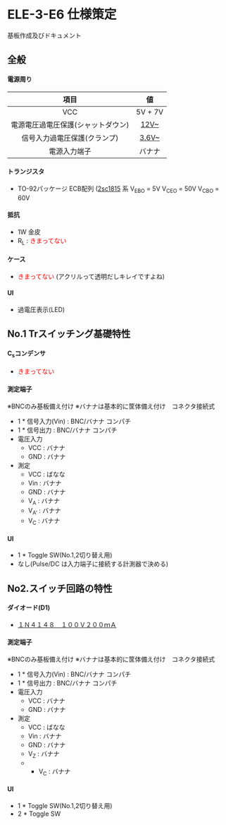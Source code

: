 # ELE-3-E6 仕様策定
基板作成及びドキュメント
## 全般
#### 電源周り
|項目|値|
|:---:|:---:|
|VCC|5V + 7V|
|電源電圧過電圧保護(シャットダウン)|[12V~](https://akizukidenshi.com/catalog/g/gI-07497/)|
|信号入力過電圧保護(クランプ)|[3.6V~](https://akizukidenshi.com/catalog/g/gI-08709/)| 
|電源入力端子|バナナ|

#### トランジスタ

- TO-92パッケージ ECB配列 ([2sc1815](https://akizukidenshi.com/catalog/g/gI-11344/) 系 V<sub>EBO</sub> = 5V V<sub>CEO</sub> = 50V V<sub>CBO</sub> = 60V

#### 抵抗

- 1W 金皮
- R<sub>L</sub> : <span style="color: red; ">きまってない</span>

#### ケース

- <span style="color: red; ">きまってない</span> (アクリルって透明だしキレイですよね)

####  UI

- 過電圧表示(LED)

## No.1 Trスイッチング基礎特性

#### C<sub>s</sub>コンデンサ

- <span style="color: red; ">きまってない</span> 

#### 測定端子
※BNCのみ基板備え付け
※バナナは基本的に筐体備え付け　コネクタ接続式
- 1 * 信号入力(Vin) : BNC/バナナ コンパチ
- 1 * 信号出力 : BNC/バナナ コンパチ
- 電圧入力
  - VCC : バナナ
  - GND : バナナ
- 測定
  - VCC : ばなな
  - Vin : バナナ
  - GND : バナナ
  - V<sub>A</sub> : バナナ
  - V<sub>A'</sub> : バナナ
  - V<sub>C</sub> : バナナ

#### UI

- 1 * Toggle SW(No.1,2切り替え用)
- なし(Pulse/DC は入力端子に接続する計測器で決める)

## No2.スイッチ回路の特性

#### ダイオード(D1)

- [１Ｎ４１４８　１００Ｖ２００ｍＡ](https://akizukidenshi.com/catalog/g/gI-00941/)

#### 測定端子
※BNCのみ基板備え付け
※バナナは基本的に筐体備え付け　コネクタ接続式
- 1 * 信号入力(Vin) : BNC/バナナ コンパチ
- 1 * 信号出力 : BNC/バナナ コンパチ
- 電圧入力
  - VCC : バナナ
  - GND : バナナ
- 測定
  - VCC : ばなな
  - Vin : バナナ
  - GND : バナナ
  - V<sub>Z</sub> : バナナ
  - - V<sub>C</sub> : バナナ

#### UI

- 1 * Toggle SW(No.1,2切り替え用)
- 2 * Toggle SW

